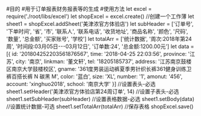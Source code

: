 #目的
#用于订单报表财务报表等的生成
#使用方法
let excel = require('./root/libs/excel')
let shopExcel = excel.create()
//创建一个工作薄
let sheet1 = shopExcel.addSheet('美津浓官方体验店')
let subHeader = ['订单号', '下单时间', '省', '市', '联系人', '联系电话', '收货地址', '商品名称', '颜色', '尺码', '数量', '总金额', '买家账号', '学校']
let totalArr = ['统计数据', '周次:2018年第24周', '时间段:03月05日---03月12日', '订单数:24', '总金额:1200.00元']
let data = [{
  id: '201804252203561876567',
  time: '2018-04-25 22:03:56',
  province: '江苏',
  city: '南京',
  linkman: '董文轩',
  tel: '18205185737',
  address: '江苏南京鼓楼区南京大学鼓楼校区',
  gname: '361度男装运动裤夏季男针织长裤361健身训练卫裤百搭长裤 N 碳黑 M',
  color: '蓝白',
  size: 'XL',
  number: '1',
  amonut: '456',
  account: 'xinghuo2018',
  school: '南京大学'
}]
//设置表头-必选
sheet1.setHeader('美津浓官方体验店第24周订单', 14)
//设置子表头-必选
sheet1.setSubHeader(subHeader)
//设置表格数据-必选
sheet1.setBody(data)
//设置统计数据-可选
sheet1.setTotalArr(totalArr)
//保存表格
shopExcel.save()
